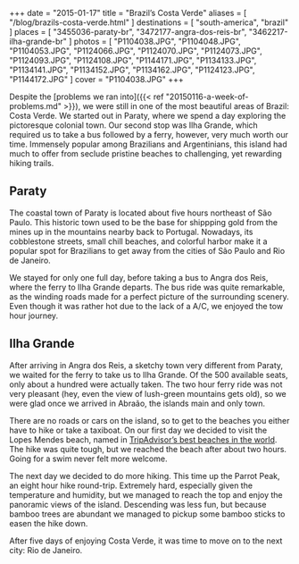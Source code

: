 +++
date    = "2015-01-17"
title   = "Brazil’s Costa Verde"
aliases = [ "/blog/brazils-costa-verde.html" ]
destinations = [ "south-america", "brazil" ]
places  = [ "3455036-paraty-br", "3472177-angra-dos-reis-br", "3462217-ilha-grande-br" ]
photos  = [
  "P1104038.JPG", "P1104048.JPG", "P1104053.JPG", "P1124066.JPG", "P1124070.JPG",
  "P1124073.JPG", "P1124093.JPG", "P1124108.JPG", "P1144171.JPG", "P1134133.JPG",
  "P1134141.JPG", "P1134152.JPG", "P1134162.JPG", "P1124123.JPG", "P1144172.JPG"
]
cover = "P1104038.JPG"
+++

Despite the [problems we ran into]({{< ref "20150116-a-week-of-problems.md" >}}), we were still in one of the most beautiful areas of Brazil: Costa Verde.  We started out in Paraty, where we spend a day exploring the pictoresque colonial town.  Our second stop was Ilha Grande, which required us to take a bus followed by a ferry, however, very much worth our time.  Immensely popular among Brazilians and Argentinians, this island had much to offer from seclude pristine beaches to challenging, yet rewarding hiking trails.
<!--more-->
## Paraty
The coastal town of Paraty is located about five hours northeast of São Paulo. This historic town used to be the base for shippping gold from the mines up in the mountains nearby back to Portugal. Nowadays, its cobblestone streets, small  chill beaches, and colorful harbor make it a popular spot for Brazilians to get away from the cities of São Paulo and Rio de Janeiro.

We stayed for only one full day, before taking a bus to Angra dos Reis, where the ferry to Ilha Grande departs. The bus ride was quite remarkable, as the winding roads made for a perfect picture of the surrounding scenery. Even though it was rather hot due to the lack of a  A/C, we enjoyed the tow hour journey.

## Ilha Grande
After arriving in Angra dos Reis, a sketchy town very different from Paraty, we waited for the ferry to take us to Ilha Grande. Of the 500 available seats, only about a hundred were actually taken. The two hour ferry ride was not very pleasant (hey, even the view of lush-green mountains gets old), so we were glad once we arrived in Abraão, the islands main and only town.

There are no roads or cars on the island, so to get to the beaches you either have to hike or take a taxiboat. On our first day we decided to visit the Lopes Mendes beach, named in [TripAdvisor’s best beaches in the world](http://www.tripadvisor.com/TravelersChoice-Beaches-cTop-g1). The hike was quite tough, but we reached the beach after about two hours. Going for a swim never felt more welcome.

The next day we decided to do more hiking. This time up the Parrot Peak, an eight hour hike round-trip. Extremely hard, especially given the temperature and humidity, but we managed to reach the top and enjoy the panoramic views of the island. Descending was less fun, but because bamboo trees are abundant we managed to pickup some bamboo sticks to easen the hike down.

After five days of enjoying Costa Verde, it was time to move on to the next city: Rio de Janeiro.